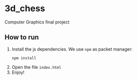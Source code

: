 # 3d_chess
Computer Graphics final project
## How to run

1. Install the js dependencies. We use `npm` as packet manager:
    ```
    npm install 
    ```
2. Open the file `index.html`
3. Enjoy!


